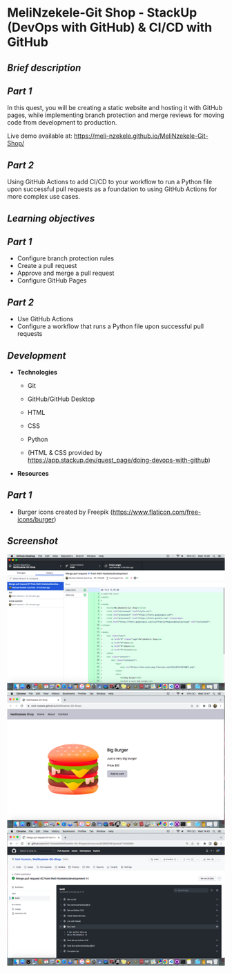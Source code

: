 # MeliNzekele-Git Shop - StackUp (DevOps with GitHub) & CI/CD with GitHub

## **_Brief description_**

## **_Part 1_**

In this quest, you will be creating a static website and hosting it with GitHub pages, while implementing branch protection and merge reviews for moving code from development to production.

Live demo available at: https://meli-nzekele.github.io/MeliNzekele-Git-Shop/

## **_Part 2_**

Using GitHub Actions to add CI/CD to your workflow to run a Python file upon successful pull requests as a foundation to using GitHub Actions for more complex use cases.

## **_Learning objectives_**

## **_Part 1_**

- Configure branch protection rules
- Create a pull request
- Approve and merge a pull request
- Configure GitHub Pages

## **_Part 2_**

- Use GitHub Actions
- Configure a workflow that runs a Python file upon successful pull requests

## **_Development_**

- **Technologies**

  - Git
  - GitHub/GitHub Desktop
  - HTML
  - CSS
  - Python

  - (HTML & CSS provided by https://app.stackup.dev/quest_page/doing-devops-with-github)

- **Resources**

## **_Part 1_**

- Burger icons created by Freepik (https://www.flaticon.com/free-icons/burger)

## **_Screenshot_**

![Pull request merge](/images/C44_Q2_1_MeliNzekele.png)
![Live Webpage](/images/C44_Q2_2_MeliNzekele.png)
![Python pull request merge](/images/C44_Q3_MeliNzekele.png)
